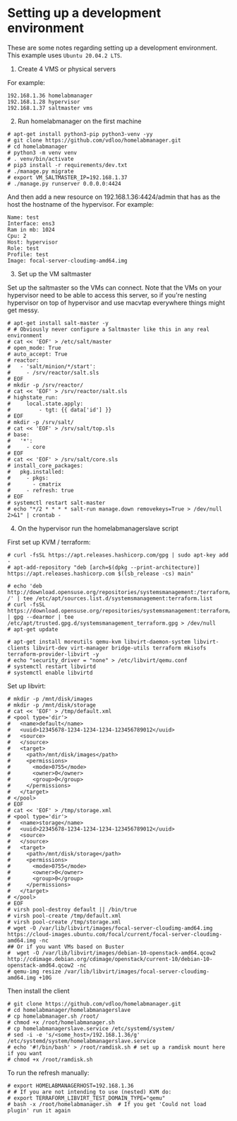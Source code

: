 # Setting up a development environment

These are some notes regarding setting up a development environment. This example uses `Ubuntu 20.04.2 LTS`.

1. Create 4 VMS or physical servers

For example:
```
192.168.1.36 homelabmanager
192.168.1.28 hypervisor
192.168.1.37 saltmaster vms
```

2. Run homelabmanager on the first machine

```
# apt-get install python3-pip python3-venv -yy
# git clone https://github.com/vdloo/homelabmanager.git
# cd homelabmanager
# python3 -m venv venv
# . venv/bin/activate
# pip3 install -r requirements/dev.txt
# ./manage.py migrate
# export VM_SALTMASTER_IP=192.168.1.37
# ./manage.py runserver 0.0.0.0:4424
```

And then add a new resource on 192.168.1.36:4424/admin that has as the host the hostname of the hypervisor. For example:
```
Name: test
Interface: ens3
Ram in mb: 1024
Cpu: 2
Host: hypervisor
Role: test
Profile: test
Image: focal-server-cloudimg-amd64.img
```
3. Set up the VM saltmaster

Set up the saltmaster so the VMs can connect. Note that the VMs on your hypervisor need to be able to access this server, so if you're nesting hypervisor on top of hypervisor and use macvtap everywhere things might get messy.
```
# apt-get install salt-master -y
# # Obviously never configure a Saltmaster like this in any real environment
# cat << 'EOF' > /etc/salt/master
# open_mode: True
# auto_accept: True
# reactor:
#   - 'salt/minion/*/start':
#     - /srv/reactor/salt.sls
# EOF
# mkdir -p /srv/reactor/
# cat << 'EOF' > /srv/reactor/salt.sls
# highstate_run:
#     local.state.apply:
#         - tgt: {{ data['id'] }}
# EOF
# mkdir -p /srv/salt/
# cat << 'EOF' > /srv/salt/top.sls
# base:
#   '*':
#     - core
# EOF
# cat << 'EOF' > /srv/salt/core.sls
# install_core_packages:
#   pkg.installed:
#     - pkgs:
#       - cmatrix
#     - refresh: true
# EOF
# systemctl restart salt-master
# echo "*/2 * * * * salt-run manage.down removekeys=True > /dev/null 2>&1" | crontab -
```


4. On the hypervisor run the homelabmanagerslave script

First set up KVM / terraform:
```
# curl -fsSL https://apt.releases.hashicorp.com/gpg | sudo apt-key add -
# apt-add-repository "deb [arch=$(dpkg --print-architecture)] https://apt.releases.hashicorp.com $(lsb_release -cs) main"

# echo 'deb http://download.opensuse.org/repositories/systemsmanagement:/terraform/Ubuntu_20.04/ /' | tee /etc/apt/sources.list.d/systemsmanagement:terraform.list
# curl -fsSL https://download.opensuse.org/repositories/systemsmanagement:terraform/Ubuntu_20.04/Release.key | gpg --dearmor | tee /etc/apt/trusted.gpg.d/systemsmanagement_terraform.gpg > /dev/null
# apt-get update

# apt-get install moreutils qemu-kvm libvirt-daemon-system libvirt-clients libvirt-dev virt-manager bridge-utils terraform mkisofs terraform-provider-libvirt -y
# echo "security_driver = "none" > /etc/libvirt/qemu.conf
# systemctl restart libvirtd
# systemctl enable libvirtd
```

Set up libvirt:
```
# mkdir -p /mnt/disk/images
# mkdir -p /mnt/disk/storage
# cat << 'EOF' > /tmp/default.xml
# <pool type='dir'>
#   <name>default</name>
#   <uuid>12345678-1234-1234-1234-123456789012</uuid>
#   <source>
#   </source>
#   <target>
#     <path>/mnt/disk/images</path>
#     <permissions>
#       <mode>0755</mode>
#       <owner>0</owner>
#       <group>0</group>
#     </permissions>
#   </target>
# </pool>
# EOF
# cat << 'EOF' > /tmp/storage.xml
# <pool type='dir'>
#   <name>storage</name>
#   <uuid>22345678-1234-1234-1234-123456789012</uuid>
#   <source>
#   </source>
#   <target>
#     <path>/mnt/disk/storage</path>
#     <permissions>
#       <mode>0755</mode>
#       <owner>0</owner>
#       <group>0</group>
#     </permissions>
#   </target>
# </pool>
# EOF
# virsh pool-destroy default || /bin/true
# virsh pool-create /tmp/default.xml
# virsh pool-create /tmp/storage.xml
# wget -O /var/lib/libvirt/images/focal-server-cloudimg-amd64.img https://cloud-images.ubuntu.com/focal/current/focal-server-cloudimg-amd64.img -nc
## Or if you want VMs based on Buster
#  wget -O /var/lib/libvirt/images/debian-10-openstack-amd64.qcow2 http://cdimage.debian.org/cdimage/openstack/current-10/debian-10-openstack-amd64.qcow2 -nc
# qemu-img resize /var/lib/libvirt/images/focal-server-cloudimg-amd64.img +10G
```

Then install the client
```
# git clone https://github.com/vdloo/homelabmanager.git
# cd homelabmanager/homelabmanagerslave
# cp homelabmanager.sh /root/
# chmod +x /root/homelabmanager.sh
# cp homelabmanagerslave.service /etc/systemd/system/
# sed -i -e 's/<some_host>/192.168.1.36/g' /etc/systemd/system/homelabmanagerslave.service
# echo '#!/bin/bash' > /root/ramdisk.sh # set up a ramdisk mount here if you want
# chmod +x /root/ramdisk.sh
```

To run the refresh manually:
```
# export HOMELABMANAGERHOST=192.168.1.36
# # If you are not intending to use (nested) KVM do: 
# export TERRAFORM_LIBVIRT_TEST_DOMAIN_TYPE="qemu"
# bash -x /root/homelabmanager.sh  # If you get 'Could not load plugin' run it again
```
